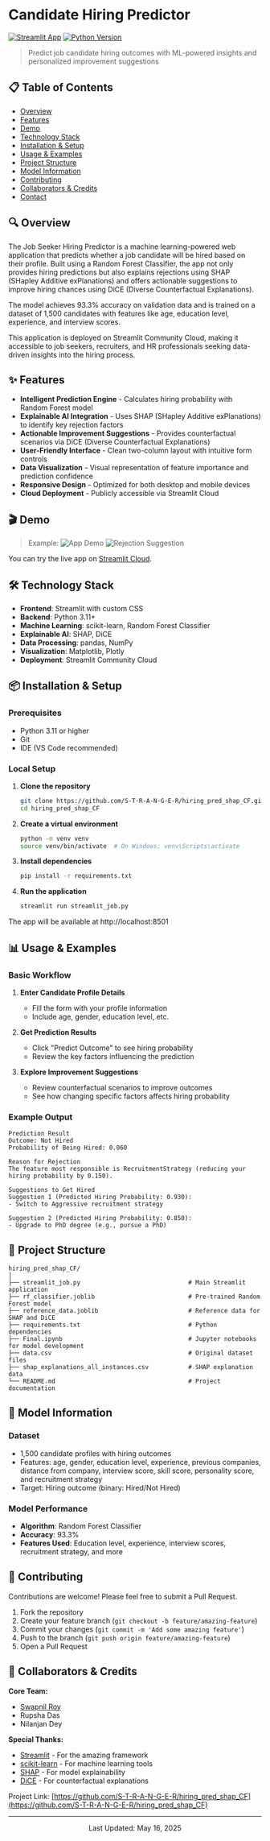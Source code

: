 # Candidate Hiring Predictor

[![Streamlit App](https://static.streamlit.io/badges/streamlit_badge_black_white.svg)](https://candidatehiringpredictor.streamlit.app)
[![Python Version](https://img.shields.io/badge/python-3.11+-blue.svg)](https://www.python.org/downloads/)

> Predict job candidate hiring outcomes with ML-powered insights and personalized improvement suggestions

## 📋 Table of Contents
- [Overview](#-overview)
- [Features](#-features)
- [Demo](#-demo)
- [Technology Stack](#-technology-stack)
- [Installation & Setup](#-installation--setup)
- [Usage & Examples](#-usage--examples)
- [Project Structure](#-project-structure)
- [Model Information](#-model-information)
- [Contributing](#-contributing)
- [Collaborators & Credits](#-collaborators--credits)
- [Contact](#-contact)

## 🔍 Overview

The Job Seeker Hiring Predictor is a machine learning-powered web application that predicts whether a job candidate will be hired based on their profile. Built using a Random Forest Classifier, the app not only provides hiring predictions but also explains rejections using SHAP (SHapley Additive exPlanations) and offers actionable suggestions to improve hiring chances using DiCE (Diverse Counterfactual Explanations).

The model achieves 93.3% accuracy on validation data and is trained on a dataset of 1,500 candidates with features like age, education level, experience, and interview scores.

This application is deployed on Streamlit Community Cloud, making it accessible to job seekers, recruiters, and HR professionals seeking data-driven insights into the hiring process.

## ✨ Features

- **Intelligent Prediction Engine** - Calculates hiring probability with Random Forest model
- **Explainable AI Integration** - Uses SHAP (SHapley Additive exPlanations) to identify key rejection factors
- **Actionable Improvement Suggestions** - Provides counterfactual scenarios via DiCE (Diverse Counterfactual Explanations)
- **User-Friendly Interface** - Clean two-column layout with intuitive form controls
- **Data Visualization** - Visual representation of feature importance and prediction confidence
- **Responsive Design** - Optimized for both desktop and mobile devices
- **Cloud Deployment** - Publicly accessible via Streamlit Cloud

## 🎬 Demo

>
> Example: ![App Demo](screenshots/app_demo.png)
> ![Rejection Suggestion](screenshots/rejection_suggestion.png)

You can try the live app on [Streamlit Cloud](https://candidatehiringpredictor.streamlit.app).

## 🛠️ Technology Stack

- **Frontend**: Streamlit with custom CSS
- **Backend**: Python 3.11+
- **Machine Learning**: scikit-learn, Random Forest Classifier
- **Explainable AI**: SHAP, DiCE
- **Data Processing**: pandas, NumPy
- **Visualization**: Matplotlib, Plotly
- **Deployment**: Streamlit Community Cloud

## 📦 Installation & Setup

### Prerequisites
- Python 3.11 or higher
- Git
- IDE (VS Code recommended)

### Local Setup

1. **Clone the repository**
   ```bash
   git clone https://github.com/S-T-R-A-N-G-E-R/hiring_pred_shap_CF.git
   cd hiring_pred_shap_CF
   ```

2. **Create a virtual environment**
   ```bash
   python -m venv venv
   source venv/bin/activate  # On Windows: venv\Scripts\activate
   ```

3. **Install dependencies**
   ```bash
   pip install -r requirements.txt
   ```

4. **Run the application**
   ```bash
   streamlit run streamlit_job.py
   ```

The app will be available at http://localhost:8501

## 📊 Usage & Examples

### Basic Workflow

1. **Enter Candidate Profile Details**
   - Fill the form with your profile information
   - Include age, gender, education level, etc.

2. **Get Prediction Results**
   - Click "Predict Outcome" to see hiring probability
   - Review the key factors influencing the prediction

3. **Explore Improvement Suggestions**
   - Review counterfactual scenarios to improve outcomes
   - See how changing specific factors affects hiring probability

### Example Output

```
Prediction Result
Outcome: Not Hired
Probability of Being Hired: 0.060

Reason for Rejection
The feature most responsible is RecruitmentStrategy (reducing your hiring probability by 0.150).

Suggestions to Get Hired
Suggestion 1 (Predicted Hiring Probability: 0.930):
- Switch to Aggressive recruitment strategy

Suggestion 2 (Predicted Hiring Probability: 0.850):
- Upgrade to PhD degree (e.g., pursue a PhD)
```

## 📁 Project Structure

```
hiring_pred_shap_CF/
│
├── streamlit_job.py                              # Main Streamlit application
├── rf_classifier.joblib                          # Pre-trained Random Forest model
├── reference_data.joblib                         # Reference data for SHAP and DiCE
├── requirements.txt                              # Python dependencies
├── Final.ipynb                                   # Jupyter notebooks for model development
├── data.csv                                      # Original dataset files
├── shap_explanations_all_instances.csv           # SHAP explanation data
└── README.md                                     # Project documentation
```

## 🧠 Model Information

### Dataset
- 1,500 candidate profiles with hiring outcomes
- Features: age, gender, education level, experience, previous companies, distance from company, interview score, skill score, personality score, and recruitment strategy
- Target: Hiring outcome (binary: Hired/Not Hired)

### Model Performance
- **Algorithm**: Random Forest Classifier
- **Accuracy**: 93.3%
- **Features Used**: Education level, experience, interview scores, recruitment strategy, and more

## 👥 Contributing

Contributions are welcome! Please feel free to submit a Pull Request.

1. Fork the repository
2. Create your feature branch (`git checkout -b feature/amazing-feature`)
3. Commit your changes (`git commit -m 'Add some amazing feature'`)
4. Push to the branch (`git push origin feature/amazing-feature`)
5. Open a Pull Request

## 🙏 Collaborators & Credits

**Core Team:**
- [Swapnil Roy](https://github.com/S-T-R-A-N-G-E-R)
- Rupsha Das
- Nilanjan Dey

**Special Thanks:**
- [Streamlit](https://streamlit.io/) - For the amazing framework
- [scikit-learn](https://scikit-learn.org/) - For machine learning tools
- [SHAP](https://github.com/slundberg/shap) - For model explainability
- [DiCE](https://github.com/interpretml/DiCE) - For counterfactual explanations



Project Link: [https://github.com/S-T-R-A-N-G-E-R/hiring_pred_shap_CF](https://github.com/S-T-R-A-N-G-E-R/hiring_pred_shap_CF)

---

<p align="center">Last Updated: May 16, 2025</p>

